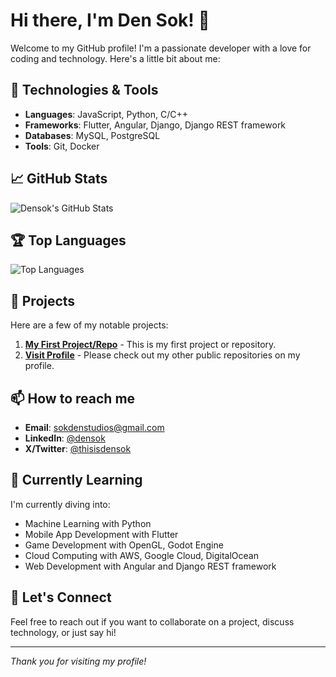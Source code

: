 # Hi there, I'm Den Sok! 👋

Welcome to my GitHub profile! I'm a passionate developer with a love for coding and technology. Here's a little bit about me:

## 🔧 Technologies & Tools

- **Languages**: JavaScript, Python, C/C++
- **Frameworks**: Flutter, Angular, Django, Django REST framework
- **Databases**: MySQL, PostgreSQL
- **Tools**: Git, Docker

## 📈 GitHub Stats

![Densok's GitHub Stats](https://github-readme-stats.vercel.app/api?username=thisisdensok&show_icons=true&theme=radical)

## 🏆 Top Languages

![Top Languages](https://github-readme-stats.vercel.app/api/top-langs/?username=thisisdensok&layout=compact&theme=radical)

## 🚀 Projects

Here are a few of my notable projects:

1. [**My First Project/Repo**](https://github.com/thisisdensok/thisisdensok) - This is my first project or repository.
2. [**Visit Profile**](https://github.com/thisisdensok) - Please check out my other public repositories on my profile.

## 📫 How to reach me

- **Email**: [sokdenstudios@gmail.com](mailto:sokdenstudios@gmail.com)
- **LinkedIn**: [@densok](https://www.linkedin.com/in/densok/)
- **X/Twitter**: [@thisisdensok](https://twitter.com/thisisdensok)

## 🌱 Currently Learning

I'm currently diving into:

- Machine Learning with Python
- Mobile App Development with Flutter
- Game Development with OpenGL, Godot Engine
- Cloud Computing with AWS, Google Cloud, DigitalOcean
- Web Development with Angular and Django REST framework

## 💬 Let's Connect

Feel free to reach out if you want to collaborate on a project, discuss technology, or just say hi!

---

*Thank you for visiting my profile!*